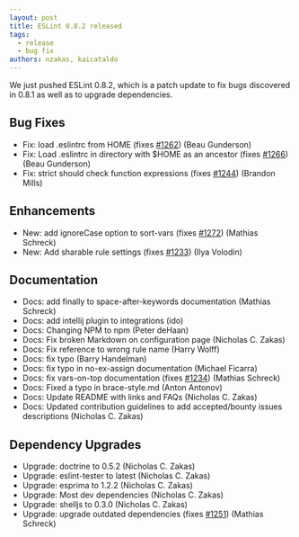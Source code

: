 ```yaml
---
layout: post
title: ESLint 0.8.2 released
tags:
  - release
  - bug fix
authors: nzakas, kaicataldo
---
```


We just pushed ESLint 0.8.2, which is a patch update to fix bugs discovered in 0.8.1 as well as to upgrade dependencies.

## Bug Fixes

* Fix: load .eslintrc from HOME (fixes [#1262](https://github.com/eslint/eslint/issues/1262)) (Beau Gunderson)
* Fix: Load .eslintrc in directory with $HOME as an ancestor (fixes [#1266](https://github.com/eslint/eslint/issues/1266)) (Beau Gunderson)
* Fix: strict should check function expressions (fixes [#1244](https://github.com/eslint/eslint/issues/1244)) (Brandon Mills)

## Enhancements

* New: add ignoreCase option to sort-vars (fixes [#1272](https://github.com/eslint/eslint/issues/1272)) (Mathias Schreck)
* New: Add sharable rule settings (fixes [#1233](https://github.com/eslint/eslint/issues/1233)) (Ilya Volodin)

## Documentation

* Docs: add finally to space-after-keywords documentation (Mathias Schreck)
* Docs: add intellij plugin to integrations (ido)
* Docs: Changing NPM to npm (Peter deHaan)
* Docs: Fix broken Markdown on configuration page (Nicholas C. Zakas)
* Docs: Fix reference to wrong rule name (Harry Wolff)
* Docs: fix typo (Barry Handelman)
* Docs: fix typo in no-ex-assign documentation (Michael Ficarra)
* Docs: fix vars-on-top documentation (fixes [#1234](https://github.com/eslint/eslint/issues/1234)) (Mathias Schreck)
* Docs: Fixed a typo in brace-style.md (Anton Antonov)
* Docs: Update README with links and FAQs (Nicholas C. Zakas)
* Docs: Updated contribution guidelines to add accepted/bounty issues descriptions (Nicholas C. Zakas)

## Dependency Upgrades

* Upgrade: doctrine to 0.5.2 (Nicholas C. Zakas)
* Upgrade: eslint-tester to latest (Nicholas C. Zakas)
* Upgrade: esprima to 1.2.2 (Nicholas C. Zakas)
* Upgrade: Most dev dependencies (Nicholas C. Zakas)
* Upgrade: shelljs to 0.3.0 (Nicholas C. Zakas)
* Upgrade: upgrade outdated dependencies (fixes [#1251](https://github.com/eslint/eslint/issues/1251)) (Mathias Schreck)
